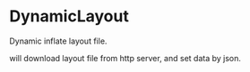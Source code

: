 # DynamicLayout
Dynamic inflate layout file.

will download layout file from http server, and set data by json.
